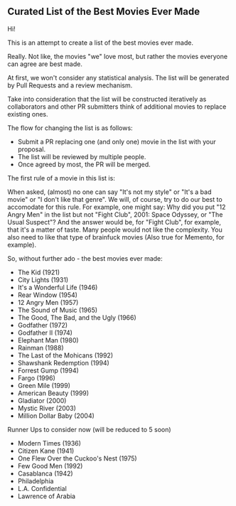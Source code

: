 ## Curated List of the Best Movies Ever Made

Hi! 

This is an attempt to create a list of the best movies ever made. 

Really. Not like, the movies "we" love most, but rather the movies everyone can agree are best made.

At first, we won't consider any statistical analysis. The list will be generated by Pull Requests and a review mechanism.

Take into consideration that the list will be constructed iteratively as collaborators and other PR submitters think of additional movies to replace existing ones.

The flow for changing the list is as follows:

* Submit a PR replacing one (and only one) movie in the list with your proposal.
* The list will be reviewed by multiple people.
* Once agreed by most, the PR will be merged.

The first rule of a movie in this list is: 

When asked, (almost) no one can say "It's not my style" or "It's a bad movie" or "I don't like that genre". We will, of course, try to do our best to accomodate for this rule.
For example, one might say: Why did you put "12 Angry Men" in the list but not "Fight Club", 2001: Space Odyssey, or "The Usual Suspect"? And the answer would be, for "Fight Club", for example, that it's a matter of taste. Many people would not like the complexity. You also need to like that type of brainfuck movies (Also true for Memento, for example).


So, without further ado - the best movies ever made:

* The Kid (1921)
* City Lights (1931)
* It's a Wonderful Life (1946)
* Rear Window (1954)
* 12 Angry Men (1957)
* The Sound of Music (1965)
* The Good, The Bad, and the Ugly (1966)
* Godfather (1972)
* Godfather II (1974)
* Elephant Man (1980)
* Rainman (1988)
* The Last of the Mohicans (1992)
* Shawshank Redemption (1994)
* Forrest Gump (1994)
* Fargo (1996)
* Green Mile (1999)
* American Beauty (1999)
* Gladiator (2000)
* Mystic River (2003)
* Million Dollar Baby (2004)

Runner Ups to consider now (will be reduced to 5 soon)

* Modern Times (1936)
* Citizen Kane (1941)
* One Flew Over the Cuckoo's Nest (1975)
* Few Good Men (1992)
* Casablanca (1942)
* Philadelphia
* L.A. Confidential
* Lawrence of Arabia
